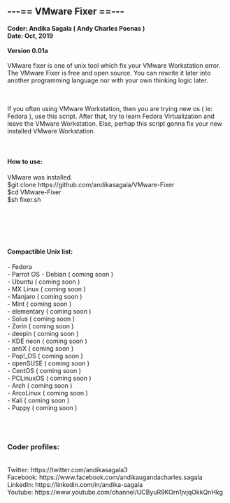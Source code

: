 


<h2>---== VMware Fixer ==---         </h2>
                                         
                                         
 <b>                                       
Coder: Andika Sagala ( Andy Charles Poenas ) <br>
Date: Oct, 2019<br>
</b>
   <br>
<b>Version 0.01a </b><br><br>
VMware fixer is one of unix tool which fix your VMware Workstation error. The VMware Fixer is free and open source. You can rewrite it later into another programming language nor with your own thinking logic later.<br><br><br>

If you often using VMware Workstation, then you are trying new os ( ie: Fedora ), use this script. After that, try to learn Fedora Virtualization and leave the VMware Workstation. Else, perhap this script gonna fix your new installed VMware Workstation.
<br><br><br>

<h4>How to use:</h4> 
VMware was installed. <br>
$git clone https://github.com/andikasagala/VMware-Fixer <br>
$cd VMware-Fixer <br>
$sh fixer.sh <br><br><br>


<br><br>

<h4>Compactible Unix list:</h4> 
- Fedora<br>
- Parrot OS
- Debian ( coming soon )<br>
- Ubuntu ( coming soon )<br>
- MX Linux ( coming soon )<br>
- Manjaro ( coming soon )<br>
- Mint ( coming soon )<br>
- elementary ( coming soon )<br>
- Solus ( coming soon )<br>
- Zorin ( coming soon )<br>
- deepin ( coming soon )<br>
- KDE neon ( coming soon )<br>
- antiX ( coming soon )<br>
- Pop!_OS ( coming soon )<br>
- openSUSE ( coming soon )<br>
- CentOS ( coming soon )<br>
- PCLinuxOS ( coming soon )<br>
- Arch ( coming soon )<br>
- ArcoLinux ( coming soon )<br>
- Kali ( coming soon )<br>
- Puppy ( coming soon )<br>


	
<br><br>

<h3>Coder profiles:</h3> <br>
Twitter: https://twitter.com/andikasagala3 <br>
Facebook: https://www.facebook.com/andikaugandacharles.sagala <br>
LinkedIn: https://linkedin.com/in/andika-sagala <br>
Youtube: https://www.youtube.com/channel/UCByuR9KOrn1jvjqOkkQnHkg <br>

